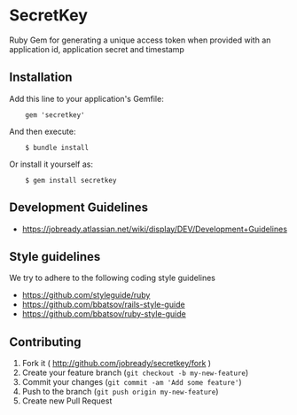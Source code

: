 # SecretKey

Ruby Gem for generating a unique access token when provided with an application id, application secret and timestamp

## Installation

Add this line to your application's Gemfile:

        gem 'secretkey'

And then execute:

        $ bundle install

Or install it yourself as:

        $ gem install secretkey


## Development Guidelines

  * https://jobready.atlassian.net/wiki/display/DEV/Development+Guidelines

## Style guidelines

We try to adhere to the following coding style guidelines

  * https://github.com/styleguide/ruby
  * https://github.com/bbatsov/rails-style-guide
  * https://github.com/bbatsov/ruby-style-guide

## Contributing

1. Fork it ( http://github.com/jobready/secretkey/fork )
2. Create your feature branch (`git checkout -b my-new-feature`)
3. Commit your changes (`git commit -am 'Add some feature'`)
4. Push to the branch (`git push origin my-new-feature`)
5. Create new Pull Request